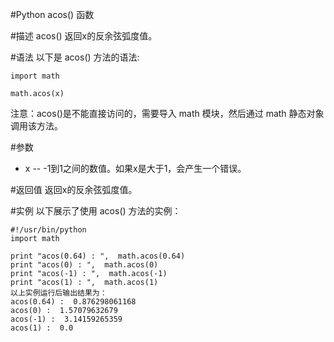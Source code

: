#Python acos() 函数


#描述
acos() 返回x的反余弦弧度值。

#语法
以下是 acos() 方法的语法:

```
import math

math.acos(x)
```
注意：acos()是不能直接访问的，需要导入 math 模块，然后通过 math 静态对象调用该方法。

#参数
- x -- -1到1之间的数值。如果x是大于1，会产生一个错误。

#返回值
返回x的反余弦弧度值。

#实例
以下展示了使用 acos() 方法的实例：

```
#!/usr/bin/python
import math

print "acos(0.64) : ",  math.acos(0.64)
print "acos(0) : ",  math.acos(0)
print "acos(-1) : ",  math.acos(-1)
print "acos(1) : ",  math.acos(1)
以上实例运行后输出结果为：
acos(0.64) :  0.876298061168
acos(0) :  1.57079632679
acos(-1) :  3.14159265359
acos(1) :  0.0
```